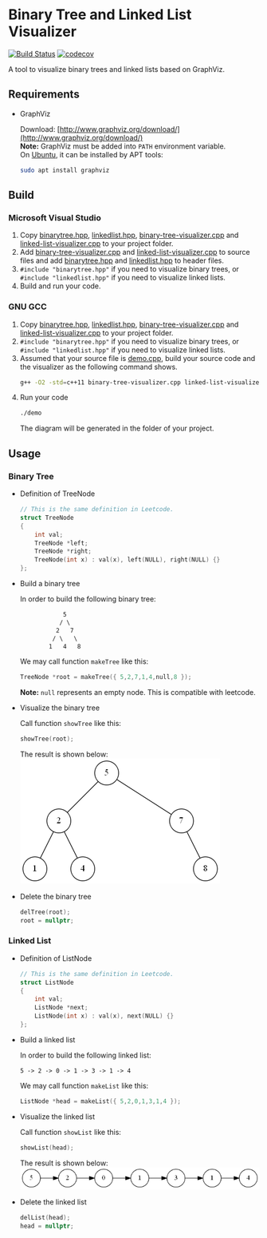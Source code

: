 # Binary Tree and Linked List Visualizer

[![Build Status](https://travis-ci.org/haotian-wang/binary-tree-visualizer.svg?branch=master)](https://travis-ci.org/haotian-wang/binary-tree-visualizer)
[![codecov](https://codecov.io/gh/haotian-wang/binary-tree-visualizer/branch/master/graph/badge.svg)](https://codecov.io/gh/haotian-wang/binary-tree-visualizer)

A tool to visualize binary trees and linked lists based on GraphViz.

## Requirements

- GraphViz

    Download: [http://www.graphviz.org/download/](http://www.graphviz.org/download/)  
    **Note:** GraphViz must be added into `PATH` environment variable.  
    On [Ubuntu](https://www.ubuntu.com), it can be installed by APT tools:
    ```bash
    sudo apt install graphviz
    ```

## Build

### Microsoft Visual Studio

1. Copy [binarytree.hpp](binary-tree-visualizer/binarytree.hpp), [linkedlist.hpp](binary-tree-visualizer/linkedlist.hpp), [binary-tree-visualizer.cpp](binary-tree-visualizer/binary-tree-visualizer.cpp) and [linked-list-visualizer.cpp](binary-tree-visualizer/linked-list-visualizer.cpp) to your project folder.
2. Add [binary-tree-visualizer.cpp](binary-tree-visualizer/binary-tree-visualizer.cpp) and [linked-list-visualizer.cpp](binary-tree-visualizer/linked-list-visualizer.cpp) to source files and add [binarytree.hpp](binary-tree-visualizer/binarytree.hpp) and [linkedlist.hpp](binary-tree-visualizer/linkedlist.hpp) to header files.
3. `#include "binarytree.hpp"` if you need to visualize binary trees, or `#include "linkedlist.hpp"` if you need to visualize linked lists.
4. Build and run your code.

### GNU GCC

1. Copy [binarytree.hpp](binary-tree-visualizer/binarytree.hpp), [linkedlist.hpp](binary-tree-visualizer/linkedlist.hpp), [binary-tree-visualizer.cpp](binary-tree-visualizer/binary-tree-visualizer.cpp) and [linked-list-visualizer.cpp](binary-tree-visualizer/linked-list-visualizer.cpp) to your project folder.
2. `#include "binarytree.hpp"` if you need to visualize binary trees, or `#include "linkedlist.hpp"` if you need to visualize linked lists.
3. Assumed that your source file is [demo.cpp](binary-tree-visualizer/demo.cpp), build your source code and the visualizer as the following command shows.
    ```bash
    g++ -O2 -std=c++11 binary-tree-visualizer.cpp linked-list-visualizer.cpp demo.cpp -o demo
    ```
4. Run your code
    ```bash
    ./demo
    ```
    The diagram will be generated in the folder of your project.

## Usage

### Binary Tree

- Definition of TreeNode

    ```c++
    // This is the same definition in Leetcode.
    struct TreeNode
    {
        int val;
        TreeNode *left;
        TreeNode *right;
        TreeNode(int x) : val(x), left(NULL), right(NULL) {}
    };
    ```

- Build a binary tree

    In order to build the following binary tree:
    ```
                5
               / \
              2   7
             / \   \
            1   4   8
    ```
    We may call function `makeTree` like this:
    ```c++
    TreeNode *root = makeTree({ 5,2,7,1,4,null,8 });
    ```
    **Note:** `null` represents an empty node. This is compatible with leetcode.

- Visualize the binary tree

    Call function `showTree` like this:
    ```c++
    showTree(root);
    ```
    The result is shown below:  
    ![Tree](tree.png)

- Delete the binary tree

    ```c++
    delTree(root);
    root = nullptr;
    ```

### Linked List

- Definition of ListNode

    ```c++
    // This is the same definition in Leetcode.
    struct ListNode
    {
        int val;
        ListNode *next;
        ListNode(int x) : val(x), next(NULL) {}
    };
    ```

- Build a linked list

    In order to build the following linked list:
    ```
    5 -> 2 -> 0 -> 1 -> 3 -> 1 -> 4
    ```
    We may call function `makeList` like this:
    ```c++
    ListNode *head = makeList({ 5,2,0,1,3,1,4 });
    ```

- Visualize the linked list

    Call function `showList` like this:
    ```c++
    showList(head);
    ```
    The result is shown below:  
    ![Linked List](list.png)

- Delete the linked list

    ```c++
    delList(head);
    head = nullptr;
    ```
